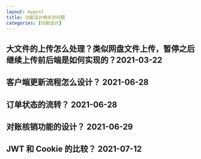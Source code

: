 ```yaml
---
layout: mypost
title: 功能设计相关的问题
categories: [功能设计]
---
```


## 大文件的上传怎么处理？类似网盘文件上传，暂停之后继续上传前后端是如何实现的？2021-03-22

## 客户端更新流程怎么设计？ 2021-06-28

## 订单状态的流转？ 2021-06-28

## 对账核销功能的设计？ 2021-06-29

## JWT 和 Cookie 的比较？ 2021-07-12